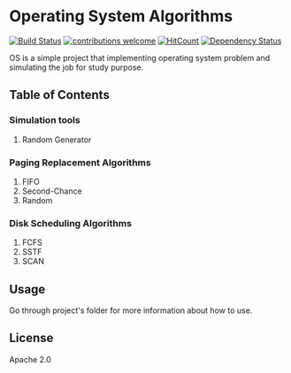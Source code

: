 # Operating System Algorithms
[![Build Status](https://travis-ci.org/qursaan/os.svg?branch=master)](https://travis-ci.org/qursaan/os)
[![contributions welcome](https://img.shields.io/badge/contributions-welcome-brightgreen.svg?style=flat)](https://github.com/qursaan/os/issues)
[![HitCount](http://hits.dwyl.io/qursaan/os.svg)](http://hits.dwyl.io/qursaan/os)
[![Dependency Status](https://david-dm.org/qursaan/os.svg)](https://david-dm.org/qursaan/os)

OS is a simple project that implementing operating system problem and simulating the job for study purpose.
## Table of Contents

### Simulation tools

1. Random Generator

### Paging Replacement Algorithms

1. FIFO
2. Second-Chance
3. Random

### Disk Scheduling Algorithms

1. FCFS
2. SSTF
3. SCAN

## Usage
Go through project's folder for more information about how to use.

License
----

Apache 2.0